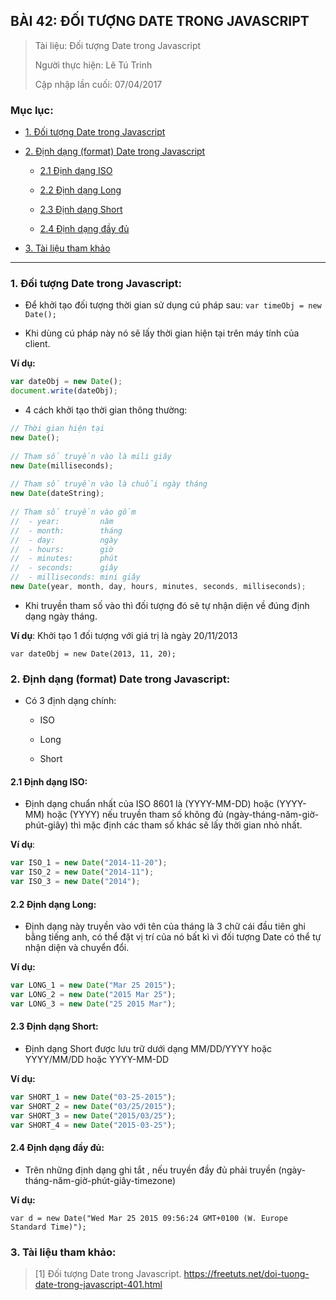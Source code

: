 ## BÀI 42:  ĐỐI TƯỢNG DATE TRONG JAVASCRIPT

> Tài liệu: Đối tượng Date trong Javascript
>
> Người thực hiện: Lê Tú Trinh
>
> Cập nhập lần cuối: 07/04/2017

### Mục lục: 

- [1. Đối tượng Date trong Javascript](#1)

- [2. Định dạng (format) Date trong Javascript](#2)

	+ [2.1 Định dạng ISO](#2.1)

	+ [2.2 Định dạng Long](#2.2)

	+ [2.3 Định dạng Short](#2.3)

	+ [2.4 Định dạng đầy đủ](#2.4)

- [3. Tài liệu tham khảo](#3)

***

<a name= "1"></a>
### 1. Đối tượng Date trong Javascript:

- Để khởi tạo đối tượng thời gian sử dụng cú pháp sau: `var timeObj = new Date();`

- Khi dùng cú pháp này nó sẽ lấy thời gian hiện tại trên máy tính của client.

**Ví dụ:**

```javascript
var dateObj = new Date();
document.write(dateObj);
```

- 4 cách khởi tạo thời gian thông thường:

```javascript
// Thời gian hiện tại
new Date();
 
// Tham số truyền vào là mili giây
new Date(milliseconds);
 
// Tham số truyền vào là chuỗi ngày tháng
new Date(dateString);
 
// Tham số truyền vào gồm
//  - year:         năm
//  - month:        tháng
//  - day:          ngày
//  - hours:        giờ
//  - minutes:      phút
//  - seconds:      giây
//  - milliseconds: mini giây
new Date(year, month, day, hours, minutes, seconds, milliseconds);
```

- Khi truyền tham số vào thì đối tượng đó sẽ tự nhận diện về đúng định dạng ngày tháng. 

**Ví dụ**: Khởi tạo 1 đối tượng với giá trị là ngày 20/11/2013

`var dateObj = new Date(2013, 11, 20);`

<a name="2"></a>
### 2. Định dạng (format) Date trong Javascript:

- Có 3 định dạng chính:

	+ ISO

	+ Long

	+ Short

<a name="2.1"></a>
#### 2.1 Định dạng ISO:

- Định dạng chuẩn nhất của ISO 8601 là (YYYY-MM-DD) hoặc (YYYY-MM) hoặc (YYYY) nếu truyền tham số không đủ (ngày-tháng-năm-giờ-phút-giây) thì mặc định các tham số khác sẽ lấy thời gian nhỏ nhất.

**Ví dụ**:

```javascript
var ISO_1 = new Date("2014-11-20");
var ISO_2 = new Date("2014-11");
var ISO_3 = new Date("2014");
```

<a name="2.2"></a>
#### 2.2 Định dạng Long:

- Định dạng này truyền vào với tên của tháng là 3 chữ cái đầu tiên ghi bằng tiếng anh, có thể đặt vị trí của nó bất kì vì đối tượng Date có thể tự nhận diện và chuyển đổi.

**Ví dụ:**

```javascript
var LONG_1 = new Date("Mar 25 2015");
var LONG_2 = new Date("2015 Mar 25");
var LONG_3 = new Date("25 2015 Mar");
```

<a name="2.3"></a>
#### 2.3 Định dạng Short:

- Định dạng Short được lưu trữ dưới dạng MM/DD/YYYY hoặc YYYY/MM/DD hoặc YYYY-MM-DD

**Ví dụ:**

```javascript
var SHORT_1 = new Date("03-25-2015");
var SHORT_2 = new Date("03/25/2015");
var SHORT_3 = new Date("2015/03/25");
var SHORT_4 = new Date("2015-03-25");
```

<a name="2.4"></a>
#### 2.4 Định dạng đầy đủ:

- Trên những định dạng ghi tắt , nếu truyền đầy đủ phải truyền (ngày-tháng-năm-giờ-phút-giây-timezone)

**Ví dụ:**

`var d = new Date("Wed Mar 25 2015 09:56:24 GMT+0100 (W. Europe Standard Time)");`

<a name="3"></a>
### 3. Tài liệu tham khảo:

> [1] Đối tượng Date trong Javascript. https://freetuts.net/doi-tuong-date-trong-javascript-401.html

